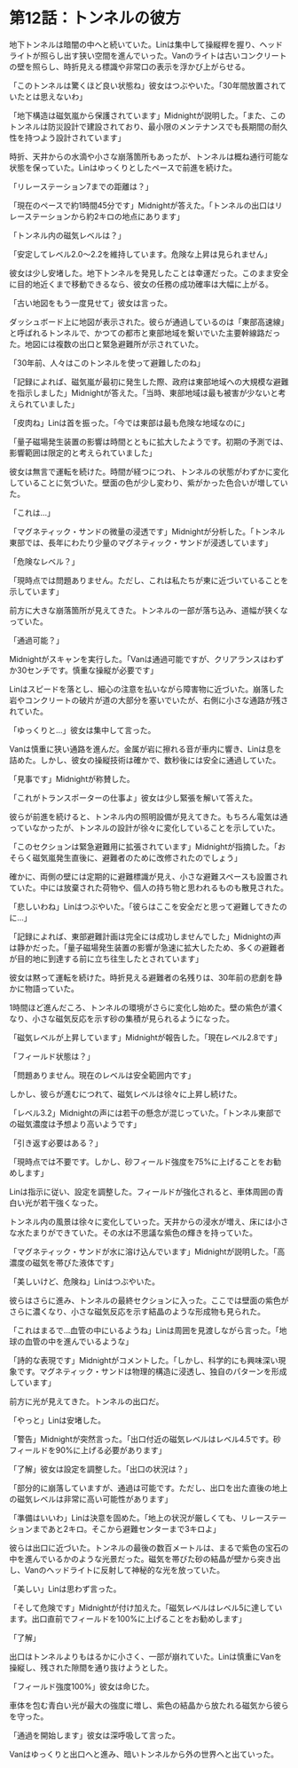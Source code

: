 # 第12話：トンネルの彼方

地下トンネルは暗闇の中へと続いていた。Linは集中して操縦桿を握り、ヘッドライトが照らし出す狭い空間を進んでいった。Vanのライトは古いコンクリートの壁を照らし、時折見える標識や非常口の表示を浮かび上がらせる。

「このトンネルは驚くほど良い状態ね」彼女はつぶやいた。「30年間放置されていたとは思えないわ」

「地下構造は磁気嵐から保護されています」Midnightが説明した。「また、このトンネルは防災設計で建設されており、最小限のメンテナンスでも長期間の耐久性を持つよう設計されています」

時折、天井からの水滴や小さな崩落箇所もあったが、トンネルは概ね通行可能な状態を保っていた。Linはゆっくりとしたペースで前進を続けた。

「リレーステーション7までの距離は？」

「現在のペースで約1時間45分です」Midnightが答えた。「トンネルの出口はリレーステーションから約2キロの地点にあります」

「トンネル内の磁気レベルは？」

「安定してレベル2.0〜2.2を維持しています。危険な上昇は見られません」

彼女は少し安堵した。地下トンネルを発見したことは幸運だった。このまま安全に目的地近くまで移動できるなら、彼女の任務の成功確率は大幅に上がる。

「古い地図をもう一度見せて」彼女は言った。

ダッシュボード上に地図が表示された。彼らが通過しているのは「東部高速線」と呼ばれるトンネルで、かつての都市と東部地域を繋いでいた主要幹線路だった。地図には複数の出口と緊急避難所が示されていた。

「30年前、人々はこのトンネルを使って避難したのね」

「記録によれば、磁気嵐が最初に発生した際、政府は東部地域への大規模な避難を指示しました」Midnightが答えた。「当時、東部地域は最も被害が少ないと考えられていました」

「皮肉ね」Linは首を振った。「今では東部は最も危険な地域なのに」

「量子磁場発生装置の影響は時間とともに拡大したようです。初期の予測では、影響範囲は限定的と考えられていました」

彼女は無言で運転を続けた。時間が経つにつれ、トンネルの状態がわずかに変化していることに気づいた。壁面の色が少し変わり、紫がかった色合いが増していた。

「これは...」

「マグネティック・サンドの微量の浸透です」Midnightが分析した。「トンネル東部では、長年にわたり少量のマグネティック・サンドが浸透しています」

「危険なレベル？」

「現時点では問題ありません。ただし、これは私たちが東に近づいていることを示しています」

前方に大きな崩落箇所が見えてきた。トンネルの一部が落ち込み、道幅が狭くなっていた。

「通過可能？」

Midnightがスキャンを実行した。「Vanは通過可能ですが、クリアランスはわずか30センチです。慎重な操縦が必要です」

Linはスピードを落とし、細心の注意を払いながら障害物に近づいた。崩落した岩やコンクリートの破片が道の大部分を塞いでいたが、右側に小さな通路が残されていた。

「ゆっくりと...」彼女は集中して言った。

Vanは慎重に狭い通路を進んだ。金属が岩に擦れる音が車内に響き、Linは息を詰めた。しかし、彼女の操縦技術は確かで、数秒後には安全に通過していた。

「見事です」Midnightが称賛した。

「これがトランスポーターの仕事よ」彼女は少し緊張を解いて答えた。

彼らが前進を続けると、トンネル内の照明設備が見えてきた。もちろん電気は通っていなかったが、トンネルの設計が徐々に変化していることを示していた。

「このセクションは緊急避難用に拡張されています」Midnightが指摘した。「おそらく磁気嵐発生直後に、避難者のために改修されたのでしょう」

確かに、両側の壁には定期的に避難標識が見え、小さな避難スペースも設置されていた。中には放棄された荷物や、個人の持ち物と思われるものも散見された。

「悲しいわね」Linはつぶやいた。「彼らはここを安全だと思って避難してきたのに...」

「記録によれば、東部避難計画は完全には成功しませんでした」Midnightの声は静かだった。「量子磁場発生装置の影響が急速に拡大したため、多くの避難者が目的地に到達する前に立ち往生したとされています」

彼女は黙って運転を続けた。時折見える避難者の名残りは、30年前の悲劇を静かに物語っていた。

1時間ほど進んだころ、トンネルの環境がさらに変化し始めた。壁の紫色が濃くなり、小さな磁気反応を示す砂の集積が見られるようになった。

「磁気レベルが上昇しています」Midnightが報告した。「現在レベル2.8です」

「フィールド状態は？」

「問題ありません。現在のレベルは安全範囲内です」

しかし、彼らが進むにつれて、磁気レベルは徐々に上昇し続けた。

「レベル3.2」Midnightの声には若干の懸念が混じっていた。「トンネル東部での磁気濃度は予想より高いようです」

「引き返す必要はある？」

「現時点では不要です。しかし、砂フィールド強度を75%に上げることをお勧めします」

Linは指示に従い、設定を調整した。フィールドが強化されると、車体周囲の青白い光が若干強くなった。

トンネル内の風景は徐々に変化していった。天井からの浸水が増え、床には小さな水たまりができていた。その水は不思議な紫色の輝きを持っていた。

「マグネティック・サンドが水に溶け込んでいます」Midnightが説明した。「高濃度の磁気を帯びた液体です」

「美しいけど、危険ね」Linはつぶやいた。

彼らはさらに進み、トンネルの最終セクションに入った。ここでは壁面の紫色がさらに濃くなり、小さな磁気反応を示す結晶のような形成物も見られた。

「これはまるで...血管の中にいるようね」Linは周囲を見渡しながら言った。「地球の血管の中を進んでいるような」

「詩的な表現です」Midnightがコメントした。「しかし、科学的にも興味深い現象です。マグネティック・サンドは物理的構造に浸透し、独自のパターンを形成しています」

前方に光が見えてきた。トンネルの出口だ。

「やっと」Linは安堵した。

「警告」Midnightが突然言った。「出口付近の磁気レベルはレベル4.5です。砂フィールドを90%に上げる必要があります」

「了解」彼女は設定を調整した。「出口の状況は？」

「部分的に崩落していますが、通過は可能です。ただし、出口を出た直後の地上の磁気レベルは非常に高い可能性があります」

「準備はいいわ」Linは決意を固めた。「地上の状況が厳しくても、リレーステーションまであと2キロ。そこから避難センターまで3キロよ」

彼らは出口に近づいた。トンネルの最後の数百メートルは、まるで紫色の宝石の中を進んでいるかのような光景だった。磁気を帯びた砂の結晶が壁から突き出し、Vanのヘッドライトに反射して神秘的な光を放っていた。

「美しい」Linは思わず言った。

「そして危険です」Midnightが付け加えた。「磁気レベルはレベル5に達しています。出口直前でフィールドを100%に上げることをお勧めします」

「了解」

出口はトンネルよりもはるかに小さく、一部が崩れていた。Linは慎重にVanを操縦し、残された隙間を通り抜けようとした。

「フィールド強度100%」彼女は命じた。

車体を包む青白い光が最大の強度に増し、紫色の結晶から放たれる磁気から彼らを守った。

「通過を開始します」彼女は深呼吸して言った。

Vanはゆっくりと出口へと進み、暗いトンネルから外の世界へと出ていった。